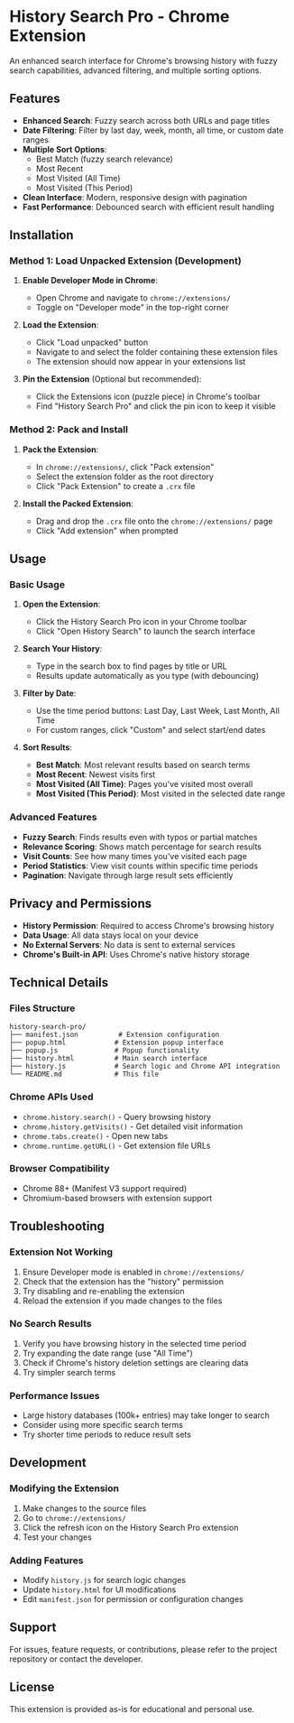 # History Search Pro - Chrome Extension

An enhanced search interface for Chrome's browsing history with fuzzy search capabilities, advanced filtering, and multiple sorting options.

## Features

- **Enhanced Search**: Fuzzy search across both URLs and page titles
- **Date Filtering**: Filter by last day, week, month, all time, or custom date ranges
- **Multiple Sort Options**:
  - Best Match (fuzzy search relevance)
  - Most Recent
  - Most Visited (All Time)
  - Most Visited (This Period)
- **Clean Interface**: Modern, responsive design with pagination
- **Fast Performance**: Debounced search with efficient result handling

## Installation

### Method 1: Load Unpacked Extension (Development)

1. **Enable Developer Mode in Chrome**:
   - Open Chrome and navigate to `chrome://extensions/`
   - Toggle on "Developer mode" in the top-right corner

2. **Load the Extension**:
   - Click "Load unpacked" button
   - Navigate to and select the folder containing these extension files
   - The extension should now appear in your extensions list

3. **Pin the Extension** (Optional but recommended):
   - Click the Extensions icon (puzzle piece) in Chrome's toolbar
   - Find "History Search Pro" and click the pin icon to keep it visible

### Method 2: Pack and Install

1. **Pack the Extension**:
   - In `chrome://extensions/`, click "Pack extension"
   - Select the extension folder as the root directory
   - Click "Pack Extension" to create a `.crx` file

2. **Install the Packed Extension**:
   - Drag and drop the `.crx` file onto the `chrome://extensions/` page
   - Click "Add extension" when prompted

## Usage

### Basic Usage

1. **Open the Extension**:
   - Click the History Search Pro icon in your Chrome toolbar
   - Click "Open History Search" to launch the search interface

2. **Search Your History**:
   - Type in the search box to find pages by title or URL
   - Results update automatically as you type (with debouncing)

3. **Filter by Date**:
   - Use the time period buttons: Last Day, Last Week, Last Month, All Time
   - For custom ranges, click "Custom" and select start/end dates

4. **Sort Results**:
   - **Best Match**: Most relevant results based on search terms
   - **Most Recent**: Newest visits first
   - **Most Visited (All Time)**: Pages you've visited most overall
   - **Most Visited (This Period)**: Most visited in the selected date range

### Advanced Features

- **Fuzzy Search**: Finds results even with typos or partial matches
- **Relevance Scoring**: Shows match percentage for search results
- **Visit Counts**: See how many times you've visited each page
- **Period Statistics**: View visit counts within specific time periods
- **Pagination**: Navigate through large result sets efficiently

## Privacy and Permissions

- **History Permission**: Required to access Chrome's browsing history
- **Data Usage**: All data stays local on your device
- **No External Servers**: No data is sent to external services
- **Chrome's Built-in API**: Uses Chrome's native history storage

## Technical Details

### Files Structure
```
history-search-pro/
├── manifest.json          # Extension configuration
├── popup.html            # Extension popup interface
├── popup.js              # Popup functionality
├── history.html          # Main search interface
├── history.js            # Search logic and Chrome API integration
└── README.md             # This file
```

### Chrome APIs Used
- `chrome.history.search()` - Query browsing history
- `chrome.history.getVisits()` - Get detailed visit information
- `chrome.tabs.create()` - Open new tabs
- `chrome.runtime.getURL()` - Get extension file URLs

### Browser Compatibility
- Chrome 88+ (Manifest V3 support required)
- Chromium-based browsers with extension support

## Troubleshooting

### Extension Not Working
1. Ensure Developer mode is enabled in `chrome://extensions/`
2. Check that the extension has the "history" permission
3. Try disabling and re-enabling the extension
4. Reload the extension if you made changes to the files

### No Search Results
1. Verify you have browsing history in the selected time period
2. Try expanding the date range (use "All Time")
3. Check if Chrome's history deletion settings are clearing data
4. Try simpler search terms

### Performance Issues
- Large history databases (100k+ entries) may take longer to search
- Consider using more specific search terms
- Try shorter time periods to reduce result sets

## Development

### Modifying the Extension
1. Make changes to the source files
2. Go to `chrome://extensions/`
3. Click the refresh icon on the History Search Pro extension
4. Test your changes

### Adding Features
- Modify `history.js` for search logic changes
- Update `history.html` for UI modifications
- Edit `manifest.json` for permission or configuration changes

## Support

For issues, feature requests, or contributions, please refer to the project repository or contact the developer.

## License

This extension is provided as-is for educational and personal use.